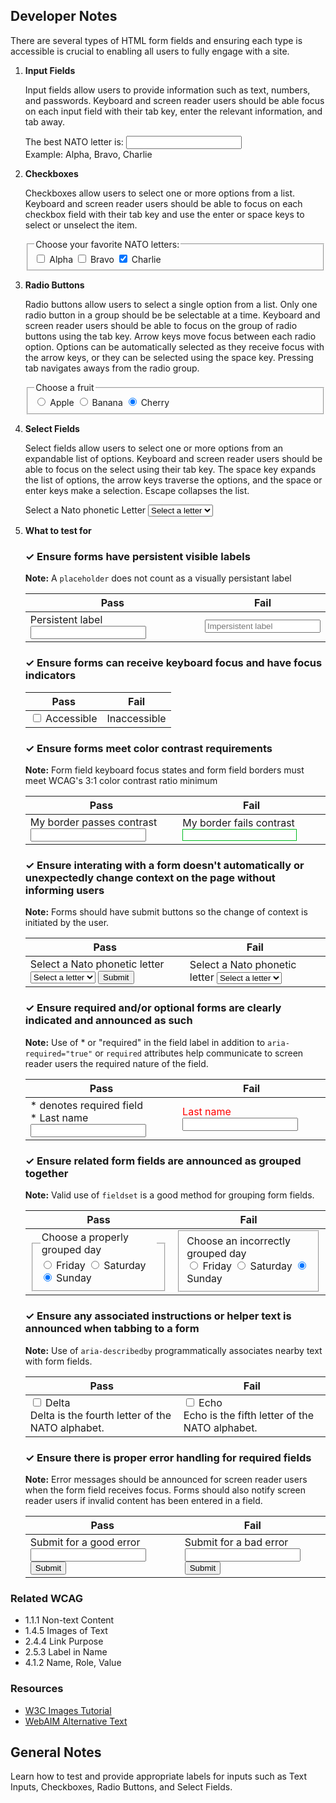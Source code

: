 ## Developer Notes

  There are several types of HTML form fields and ensuring each type is accessible is crucial to enabling all users to fully engage with a site.

1. **Input Fields**

   Input fields allow users to provide information such as text, numbers, and passwords. Keyboard and screen reader users should be able focus on each input field with their tab key, enter the relevant information, and tab away.

   <example>
   <label for="best-nato-letter">
     The best NATO letter is:
   </label>
   <input type="text" id="best-nato-letter" aria-describedby="best-nato-letter-hint">

   <div class="hint" id="best-nato-letter-hint">
     Example: Alpha, Bravo, Charlie
   </div>
   </example>


2. **Checkboxes**

   Checkboxes allow users to select one or more options from a list. Keyboard and screen reader users should be able to focus on each checkbox field with their tab key and use the enter or space keys to select or unselect the item.

   <example>
   <fieldset>
     <legend>Choose your favorite NATO letters:</legend>

     <input type="checkbox" id="alphaCheckbox">
     <label for="alphaCheckbox">Alpha</label>

     <input type="checkbox" id="bravoCheckbox">
     <label for="bravoCheckbox">Bravo</label>

     <input type="checkbox" id="charlieCheckbox" checked="">
     <label for="charlieCheckbox">Charlie</label>
   </fieldset>
   </example>

3. **Radio Buttons**

   Radio buttons allow users to select a single option from a list. Only one radio button in a group should be be selectable at a time. Keyboard and screen reader users should be able to focus on the group of radio buttons using the tab key. Arrow keys move focus between each radio option. Options can be automatically selected as they receive focus with the arrow keys, or they can be selected using the space key. Pressing tab navigates aways from the radio group.

   <example>
      <fieldset>
        <legend>
          Choose a fruit
        </legend>
        <input type="radio" name="fruit" id="appleRadio">
        <label for="appleRadio">Apple</label>
        <input type="radio" name="fruit" id="bananaRadio">
        <label for="bananaRadio">Banana</label>
        <input type="radio" name="fruit" id="cherryRadio" checked="">
        <label for="cherryRadio">Cherry</label>
      </fieldset>
   </example>

4. **Select Fields**

   Select fields allow users to select one or more options from an expandable list of options. Keyboard and screen reader users should be able to focus on the select using their tab key. The space key expands the list of options, the arrow keys traverse the options, and the space or enter keys make a selection. Escape collapses the list.

   <example>
      <label for="nato">
        Select a Nato phonetic Letter
      </label>
      <select id="nato">
        <option value="None" selected="" disabled="">Select a letter</option>
        <option value="A">Alpha</option>
        <option value="B">Bravo</option>
        <option value="C">Charlie</option>
      </select>
   </example>

5. **What to test for**

   <div class="how-to-test-checklist-item">
     <h3>✓ Ensure forms have persistent visible labels</h3>
     <p><strong>Note:</strong> A <code>placeholder</code> does not count as a visually persistant label</p>
     <table class="column-2">
       <thead>
         <tr><th scope="col">
           Pass
         </th>
         <th scope="col">
           Fail
         </th>
       </tr></thead>
       <tbody>
         <tr>
           <td>
             <label for="persistentLabel">Persistent label</label>
             <input type="text" id="persistentLabel">
           </td>
           <td>
             <input type="text" placeholder="Impersistent label">
           </td>
         </tr>
       </tbody>
     </table>
   </div>
   <div class="how-to-test-checklist-item">
     <h3>✓ Ensure forms can receive keyboard focus and have focus indicators</h3>
     <table class="column-2">
       <thead>
         <tr><th scope="col">
           Pass
         </th>
         <th scope="col">
           Fail
         </th>
       </tr></thead>
       <tbody>
       <tr>
         <td>
             <input type="checkbox" id="accessibleCheckbox">
             <label for="accessibleCheckbox">Accessible</label>
         </td>
         <td>
             <input style="display:none" type="checkbox" id="inaccessibleCheckbox">
             <label for="inaccessibleCheckbox">Inaccessible</label>
         </td>
       </tr>
       </tbody>
     </table>
   </div>
   <div class="how-to-test-checklist-item">
     <h3>✓ Ensure forms meet color contrast requirements</h3>
       <p><strong>Note:</strong> Form field keyboard focus states and form field borders must meet WCAG's 3:1 color contrast ratio minimum</p>
     <table class="column-2">
       <thead>
         <tr><th scope="col">
           Pass
         </th>
         <th scope="col">
           Fail
         </th>
       </tr></thead>
       <tbody>
       <tr>
         <td>
           <label style="margin-right:8px" for="passContrast">My border passes contrast</label>
           <input type="text" id="passContrast">
         </td>
         <td>
           <label style="margin-right:8px" for="failContrast">My border fails contrast</label>
           <input style="border:1px solid #00BD1F" type="text" id="failContrast">
         </td>
       </tr>
       </tbody>
     </table>
   </div>
   <div class="how-to-test-checklist-item">
     <h3>✓ Ensure interating with a form doesn't automatically or unexpectedly change context on the page without informing users</h3>
     <p><strong>Note:</strong> Forms should have submit buttons so the change of context is initiated by the user.</p>
     <table class="column-2">
       <thead>
         <tr><th scope="col">
           Pass
         </th>
         <th scope="col">
           Fail
         </th>
       </tr></thead>
       <tbody>
       <tr>
         <td>
           <label for="selectPass">
             Select a Nato phonetic letter
           </label>
           <select id="selectPass">
             <option value="None" selected="" disabled="">Select a letter</option>
             <option value="Alpha">Alpha</option>
             <option value="Bravo">Bravo</option>
             <option value="Charlie">Charlie</option>
           </select>
           <button aria-disabled="true" class="button" id="submitSelectPassSelection" type="submit">Submit</button>
           <div role="alert" id="messagePass" style="display: none;">This was an expected submission!</div>
         </td>
         <td>
           <label for="selectFail">
             Select a Nato phonetic letter
           </label>
           <select id="selectFail">
             <option value="None" selected="" disabled="">Select a letter</option>
             <option value="Alpha">Alpha</option>
             <option value="Bravo">Bravo</option>
             <option value="Charlie">Charlie</option>
           </select>
           <div id="messageFail" style="display: none;">This was an unexpected submission!</div>
         </td>
       </tr>
       </tbody>
     </table>
   </div>
   <div class="how-to-test-checklist-item">
     <h3>✓ Ensure required and/or optional forms are clearly indicated and announced as such</h3>
     <p><strong>Note:</strong> Use of * or "required" in the field label in addition to <code>aria-required="true"</code> or <code>required</code> attributes help communicate to screen reader users the required nature of the field.</p>
     <table class="column-2">
       <thead>
         <tr><th scope="col">
           Pass
         </th>
         <th scope="col">
           Fail
         </th>
       </tr></thead>
       <tbody>
       <tr>
         <td>
           <div>* denotes required field</div>
           <label for="userLastnamePass">* Last name</label>
           <input aria-required="true" type="text" id="userLastnamePass">
         </td>
         <td>
           <label style="color: red;" for="userLastnameFail">Last name</label>
           <input type="text" id="userLastnameFail">
         </td>
       </tr>
       </tbody>
     </table>
   </div>
   <div class="how-to-test-checklist-item">
     <h3>✓ Ensure related form fields are announced as grouped together</h3>
     <p><strong>Note:</strong> Valid use of <code>fieldset</code> is a good method for grouping form fields.</p>
     <table class="column-2">
       <thead>
         <tr><th scope="col">
           Pass
         </th>
         <th scope="col">
           Fail
         </th>
       </tr></thead>
       <tbody>
       <tr>
         <td>
     <fieldset>
       <legend>
         Choose a properly grouped day
       </legend>
       <div>
       <input type="radio" name="dayPass" id="fridayRadioPass">
       <label for="fridayRadioPass">Friday</label>
       <input type="radio" name="dayPass" id="saturdayRadioPass">
       <label for="saturdayRadioPass">Saturday</label>
       <input type="radio" name="dayPass" id="sundayRadioPass" checked="">
       <label for="sundayRadioPass">Sunday</label>
       </div>
       </fieldset>
           </td>
           <td>
         <fieldset>
         <div class="legend">
           Choose an incorrectly grouped day
         </div>
         <div>
           <input type="radio" name="dayFail" id="fridayRadioFail">
           <label for="fridayRadioFail">Friday</label>
           <input type="radio" name="dayFail" id="saturdayRadioFail">
           <label for="saturdayRadioFail">Saturday</label>
           <input type="radio" name="dayFail" id="sundayRadioFail" checked="">
           <label for="sundayRadioFail">Sunday</label>
         </div>
         </fieldset>
         </td>
       </tr>
       </tbody>
     </table>
   </div>
   <div class="how-to-test-checklist-item">
     <h3>✓ Ensure any associated instructions or helper text is announced when tabbing to a form</h3>
     <p><strong>Note:</strong> Use of <code>aria-describedby</code> programmatically associates nearby text with form fields.</p>
     <table class="column-2">
       <thead>
         <tr><th scope="col">
           Pass
         </th>
         <th scope="col">
           Fail
         </th>
       </tr></thead>
       <tbody>
       <tr>
         <td>
         <div>
             <input type="checkbox" id="deltaCheckboxCard" aria-describedby="descDelta">
         <label for="deltaCheckboxCard">
           Delta
         </label>
         <div class="hint" id="descDelta">
           Delta is the fourth letter of the NATO alphabet.
         </div>
         </div>
         </td>
         <td>
         <div>
         <input type="checkbox" id="echoCheckboxCard">
         <label for="echoCheckboxCard">Echo</label>
         <div class="hint" id="descriptionEcho">
           Echo is the fifth letter of the NATO alphabet.
         </div>
         </div>
         </td>
       </tr>
       </tbody>
     </table>
   </div>
   <div class="how-to-test-checklist-item">
     <h3>✓ Ensure there is proper error handling for required fields</h3>
     <p><strong>Note:</strong> Error messages should be announced for screen reader users when the form field receives focus. Forms should also notify screen reader users if invalid content has been entered in a field.</p>
     <table class="column-2">
       <thead>
         <tr><th scope="col">
           Pass
         </th>
         <th scope="col">
           Fail
         </th>
       </tr></thead>
       <tbody>
       <tr>
         <td>
           <label for="goodErrorInput">Submit for a good error</label>
           <input aria-describedby="goodErrorInputError" type="text" id="goodErrorInput">
           <div id="goodErrorInputError" style="display: none; color: #E02D00;">
             I announce with the input
           </div>
           <button id="goodErrorInputSubmit" class="button" type="submit">Submit</button>
         </td>
         <td>
         <div>
           <label for="badErrorInput">Submit for a bad error</label>
           <input type="text" id="badErrorInput">
           <div id="badErrorInputError" style="display: none; color: #E02D00;">
             I do not announce with the input</div>
           </div>
           <button id="badErrorInputSubmit" class="button" type="submit">Submit</button>
         </td>
       </tr>
       </tbody>
     </table>
   </div>


### Related WCAG
- 1.1.1 Non-text Content
- 1.4.5 Images of Text
- 2.4.4 Link Purpose
- 2.5.3 Label in Name
- 4.1.2 Name, Role, Value

### Resources
- [W3C Images Tutorial](https://www.w3.org/WAI/tutorials/images/)
- [WebAIM Alternative Text](https://webaim.org/techniques/alttext/)


## General Notes

Learn how to test and provide appropriate labels for inputs such as Text Inputs, Checkboxes, Radio Buttons, and Select Fields.
